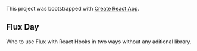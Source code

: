 This project was bootstrapped with [Create React App](https://github.com/facebook/create-react-app).

## Flux Day

Who to use Flux with React Hooks in two ways without any aditional library.  

